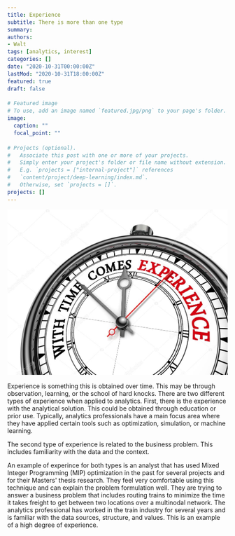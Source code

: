 ```yaml
---
title: Experience
subtitle: There is more than one type
summary: 
authors:
- Walt
tags: [analytics, interest]
categories: []
date: "2020-10-31T00:00:00Z"
lastMod: "2020-10-31T18:00:00Z"
featured: true
draft: false

# Featured image
# To use, add an image named `featured.jpg/png` to your page's folder. 
image:
  caption: ""
  focal_point: ""

# Projects (optional).
#   Associate this post with one or more of your projects.
#   Simply enter your project's folder or file name without extension.
#   E.g. `projects = ["internal-project"]` references 
#   `content/project/deep-learning/index.md`.
#   Otherwise, set `projects = []`.
projects: []
---
```


![](./depositphotos_95532628-stock-photo-with-time-comes-experience-quote.jpg)

Experience is something this is obtained over time. This may be through observation, learning, or the school of hard knocks. There are two different types of experience when applied to analytics. First, there is the experience with the analytical solution. This could be obtained through education or prior use. Typically, analytics professionals have a main focus area where they have applied certain tools such as optimization, simulation, or machine learning. 

The second type of experience is related to the business problem. This includes familiarity with the data and the context. 

An example of experince for both types is an analyst that has used Mixed Integer Programming (MIP) optimization in the past for several projects and for their Masters' thesis research. They feel very comfortable using this technique and can explain the problem formulation well. They are trying to answer a business problem that includes routing trains to minimize the time it takes freight to get between two locations over a multinodal network. The analytics professional has worked in the train industry for several years and is familiar with the data sources, structure, and values. This is an example of a high degree of experience. 